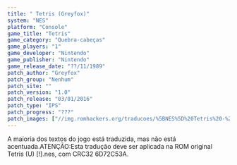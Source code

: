```yaml
---
title: " Tetris (Greyfox)"
system: "NES"
platform: "Console"
game_title: "Tetris"
game_category: "Quebra-cabeças"
game_players: "1"
game_developer: "Nintendo"
game_publisher: "Nintendo"
game_release_date: "??/11/1989"
patch_author: "Greyfox"
patch_group: "Nenhum"
patch_site: ""
patch_version: "1.0"
patch_release: "03/01/2016"
patch_type: "IPS"
patch_progress: "???"
patch_images: ["//img.romhackers.org/traducoes/%5BNES%5D%20Tetris%20-%20Greyfox%20-%201.png","//img.romhackers.org/traducoes/%5BNES%5D%20Tetris%20-%20Greyfox%20-%202.png","//img.romhackers.org/traducoes/%5BNES%5D%20Tetris%20-%20Greyfox%20-%203.png"]
---
```

A maioria dos textos do jogo está traduzida, mas não está acentuada.ATENÇÃO:Esta tradução deve ser aplicada na ROM original Tetris (U) [!].nes, com CRC32 6D72C53A.